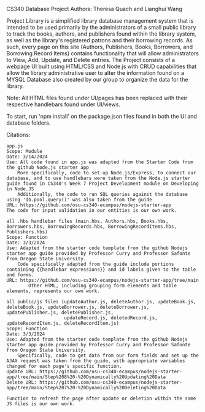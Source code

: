 CS340 Database Project
Authors: Theresa Quach and Lianghui Wang

Project Library is a simplified library database management system that is intended to be used primarily by the administrators of a small public library to track the books, authors, 
and publishers found within the library system, as well as the library's registered patrons and their borrowing records. As such, every page on this site (Authors, Publishers, Books, Borrowers, and Borrowing Record Items) contains functionality that will allow administrators to View, Add, Update, and Delete entries. The Project consists of a webpage UI built using HTML/CSS and Node.js with CRUD capabilities that allow the library administrative user to alter the information found on a MYSQL Database also created by our group to organize the data for the library.

Note: All HTML files found under UI/pages has been replaced with their respective handlebars found under UI/views.

To start, run 'npm install' on the package.json files found in both the UI and database folders.

Citations:

    app.js
    Scope: Module
    Date: 3/14/2024
    Use: All code found in app.js was adapted from the Starter Code from the github Node.js starter app
        More specifically, code to set up Node.js/Express, to connect our database, and to use handlebars were taken from the Node.js starter guide found in CS340's Week 7 Project Development module on Developing in Node.JS
        Additionally, the code to run SQL queries against the database using 'db.pool.query()' was also taken from the guide
    URL: https://github.com/osu-cs340-ecampus/nodejs-starter-app
    The code for input validation in our entities is our own work.

    all .hbs handlebar files (main.hbs, Authors.hbs, Books.hbs, Borrowers.hbs, BorrowingRecords.hbs, BorrowingRecordItems.hbs, Publishers.hbs)
    Scope: Function
    Date: 3/3/2024
    Use: Adapted from the starter code template from the github Nodejs starter app guide provided by Professor Curry and Professor Safonte from Oregon State University.
        Code specifically adapted from the guide include portions containing {{handlebar expressions}} and id labels given to the table and forms.
    URL: https://github.com/osu-cs340-ecampus/nodejs-starter-app/tree/main
            Other HTML, including grouping form elements and table elements, represents our own work.

    all public/js files (updateAuthor.js, deleteAuthor.js, updateBook.js, deleteBook.js, updateBorrower.js, deleteBorrower.js, updatePublisher.js, deletePublisher.js, 
                         updateRecord.js, deletedRecord.js, updateRecordItem.js, deleteRecordItem.js)
    Scope: Function
    Date: 3/3/2024
    Use: Adapted from the starter code template from the github Nodejs starter app guide provided by Professor Curry and Professor Safonte from Oregon State University.
        Specifically, code to get data from our form fields and set up the AJAX request was taken from the guide, with appropriate variables changed for each page's specific function.
    Update URL: https://github.com/osu-cs340-ecampus/nodejs-starter-app/tree/main/Step%208%20-%20Dynamically%20Updating%20Data
    Delete URL: https://github.com/osu-cs340-ecampus/nodejs-starter-app/tree/main/Step%207%20-%20Dynamically%20Deleting%20Data

    Function to refresh the page after update or deletion within the same JS files is our own work.
